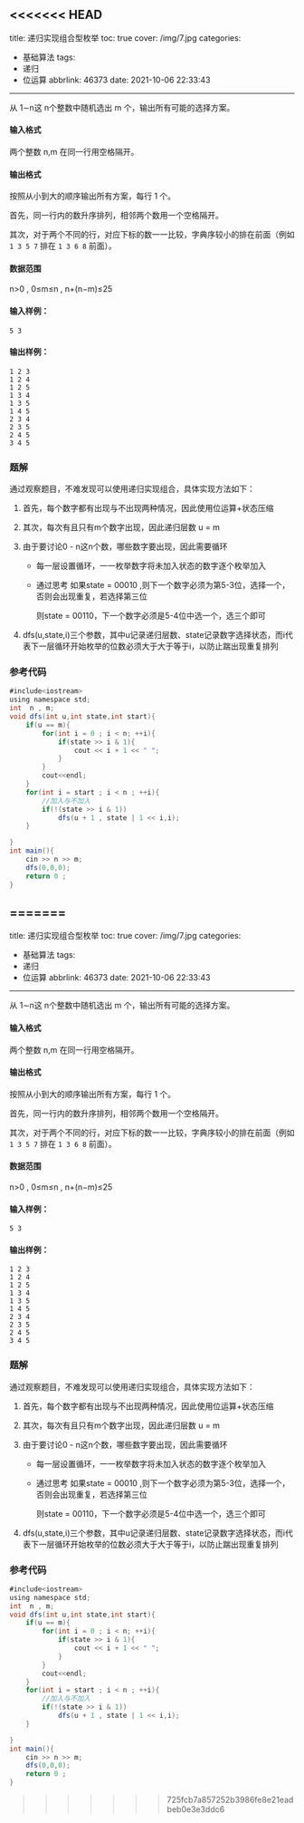 <<<<<<< HEAD
---
title: 递归实现组合型枚举
toc: true
cover: /img/7.jpg
categories:
  - 基础算法
tags:
  - 递归
  - 位运算
abbrlink: 46373
date: 2021-10-06 22:33:43
---

从 1∼n这 n个整数中随机选出 m 个，输出所有可能的选择方案。<!-- more -->

#### 输入格式

两个整数 n,m 在同一行用空格隔开。

#### 输出格式

按照从小到大的顺序输出所有方案，每行 1 个。

首先，同一行内的数升序排列，相邻两个数用一个空格隔开。

其次，对于两个不同的行，对应下标的数一一比较，字典序较小的排在前面（例如 `1 3 5 7` 排在 `1 3 6 8` 前面）。

#### 数据范围

n>0 ,
0≤m≤n ,
n+(n−m)≤25

#### 输入样例：

```
5 3
```

#### 输出样例：

```
1 2 3 
1 2 4 
1 2 5 
1 3 4 
1 3 5 
1 4 5 
2 3 4 
2 3 5 
2 4 5 
3 4 5 
```

### 题解

通过观察题目，不难发现可以使用递归实现组合，具体实现方法如下：

1. 首先，每个数字都有出现与不出现两种情况，因此使用位运算+状态压缩

2. 其次，每次有且只有m个数字出现，因此递归层数 u = m

3. 由于要讨论0 - n这n个数，哪些数字要出现，因此需要循环

   * 每一层设置循环，一一枚举数字将未加入状态的数字逐个枚举加入

   * 通过思考  如果state =  00010 ,则下一个数字必须为第5-3位，选择一个，否则会出现重复，若选择第三位

     则state = 00110，下一个数字必须是5-4位中选一个，选三个即可

4. dfs(u,state,i)三个参数，其中u记录递归层数、state记录数字选择状态，而i代表下一层循环开始枚举的位数必须大于大于等于i，以防止踹出现重复排列

### 参考代码

```java
#include<iostream>
using namespace std;
int  n , m;
void dfs(int u,int state,int start){
    if(u == m){
        for(int i = 0 ; i < n; ++i){
            if(state >> i & 1){
                cout << i + 1 << " ";
            }
        }
        cout<<endl;
    }
    for(int i = start ; i < n ; ++i){
        //加入与不加入
        if(!(state >> i & 1))
            dfs(u + 1 , state | 1 << i,i);
    }

}
int main(){
    cin >> n >> m;
    dfs(0,0,0);    
    return 0 ;
}
```

=======
---
title: 递归实现组合型枚举
toc: true
cover: /img/7.jpg
categories:
  - 基础算法
tags:
  - 递归
  - 位运算
abbrlink: 46373
date: 2021-10-06 22:33:43
---

从 1∼n这 n个整数中随机选出 m 个，输出所有可能的选择方案。<!-- more -->

#### 输入格式

两个整数 n,m 在同一行用空格隔开。

#### 输出格式

按照从小到大的顺序输出所有方案，每行 1 个。

首先，同一行内的数升序排列，相邻两个数用一个空格隔开。

其次，对于两个不同的行，对应下标的数一一比较，字典序较小的排在前面（例如 `1 3 5 7` 排在 `1 3 6 8` 前面）。

#### 数据范围

n>0 ,
0≤m≤n ,
n+(n−m)≤25

#### 输入样例：

```
5 3
```

#### 输出样例：

```
1 2 3 
1 2 4 
1 2 5 
1 3 4 
1 3 5 
1 4 5 
2 3 4 
2 3 5 
2 4 5 
3 4 5 
```

### 题解

通过观察题目，不难发现可以使用递归实现组合，具体实现方法如下：

1. 首先，每个数字都有出现与不出现两种情况，因此使用位运算+状态压缩

2. 其次，每次有且只有m个数字出现，因此递归层数 u = m

3. 由于要讨论0 - n这n个数，哪些数字要出现，因此需要循环

   * 每一层设置循环，一一枚举数字将未加入状态的数字逐个枚举加入

   * 通过思考  如果state =  00010 ,则下一个数字必须为第5-3位，选择一个，否则会出现重复，若选择第三位

     则state = 00110，下一个数字必须是5-4位中选一个，选三个即可

4. dfs(u,state,i)三个参数，其中u记录递归层数、state记录数字选择状态，而i代表下一层循环开始枚举的位数必须大于大于等于i，以防止踹出现重复排列

### 参考代码

```java
#include<iostream>
using namespace std;
int  n , m;
void dfs(int u,int state,int start){
    if(u == m){
        for(int i = 0 ; i < n; ++i){
            if(state >> i & 1){
                cout << i + 1 << " ";
            }
        }
        cout<<endl;
    }
    for(int i = start ; i < n ; ++i){
        //加入与不加入
        if(!(state >> i & 1))
            dfs(u + 1 , state | 1 << i,i);
    }

}
int main(){
    cin >> n >> m;
    dfs(0,0,0);    
    return 0 ;
}
```

>>>>>>> 725fcb7a857252b3986fe8e21eadbeb0e3e3ddc6
